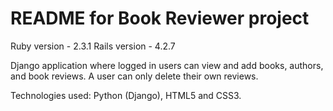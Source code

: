 # README for Book Reviewer project

Ruby version - 2.3.1
Rails version - 4.2.7

Django application where logged in users can view and add books, authors, and book reviews. A user can only delete their own reviews.

Technologies used: Python (Django), HTML5 and CSS3.
